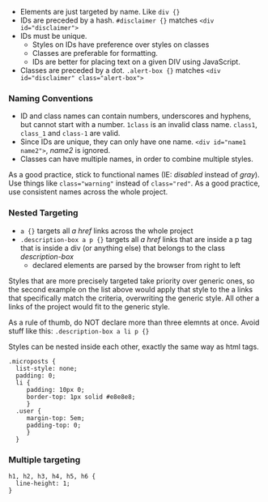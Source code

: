 * Elements are just targeted by name. Like `div {}`
* IDs are preceded by a hash. `#disclaimer {}` matches `<div id="disclaimer">`
* IDs must be unique.
    * Styles on IDs have preference over styles on classes
    * Classes are preferable for formatting. 
    * IDs are better for placing text on a given DIV using JavaScript. 
* Classes are preceded by a dot. `.alert-box {}` matches `<div id="disclaimer" class="alert-box">` 

### Naming Conventions

* ID and class names can contain numbers, underscores and hyphens, but cannot start with a number. `1class` is an invalid class name. `class1`, `class_1` and `class-1` are valid.
* Since IDs are unique, they can only have one name. `<div id="name1 name2">`, _name2_ is ignored.
* Classes can have multiple names, in order to combine multiple styles.

As a good practice, stick to functional names (IE: _disabled_ instead of _gray_). Use things like `class="warning"` instead of `class="red"`.
As a good practice, use consistent names across the whole project.

### Nested Targeting 

* `a {}` targets all _a href_ links across the whole project
* `.description-box a p {}` targets all _a href_ links that are inside a p tag that is inside a div (or anything else) that belongs to the class _description-box_
    * declared elements are parsed by the browser from right to left

Styles that are more precisely targeted take priority over generic ones, so the second example on the list above would apply that style to the a links that specifically match the criteria, overwriting the generic style. All other a links of the project would fit to the generic style.

As a rule of thumb, do NOT declare more than three elemnts at once. Avoid stuff like this: `.description-box a li p {}` 

Styles can be nested inside each other, exactly the same way as html tags.

    .microposts {
      list-style: none;
      padding: 0;
      li {
         padding: 10px 0;
         border-top: 1px solid #e8e8e8;
         }
      .user {
         margin-top: 5em;
         padding-top: 0;
         }
      }

### Multiple targeting

    h1, h2, h3, h4, h5, h6 {
      line-height: 1;
    }



### 
